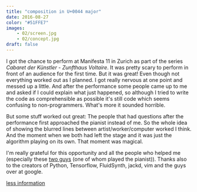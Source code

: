 ```yaml
---
title: "composition in U+0044 major"
date: 2016-08-27
color: "#51FFE7"
images: 
    - 02/screen.jpg
    - 02/concept.jpg
draft: false
---
```


I got the chance to perform at Manifesta 11 in Zurich as part of the series *Cabaret der Künstler - Zunfthaus Voltaire*. It was pretty scary to perform in front of an audience for the first time. But it was great! Even though not everything worked out as I planned. I got really nervous at one point and messed up a little. And after the performance some people came up to me and asked if I could explain what just happened, so although I tried to write the code as comprehensible as possible it's still code which seems confusing to non-programmers. What's more it sounded horrible. 

But some stuff worked out great: The people that had questions after the performance first approached the pianist instead of me. So the whole idea of showing the blurred lines between artist/worker/computer worked I think. And the moment when we both  had left the stage and it was just the algorithm playing on its own. That moment was magical.

I'm really grateful for this opportunity and all the people who helped me (especially these [two guys](https://www.facebook.com/hiWeAreTheEs/) (one of whom played the pianist)). Thanks also to the creators of Python, Tensorflow, FluidSynth, jackd, vim and the guys over at google.

[less information](http://m11.manifesta.org/en/artist/lars-fabian-tuchel)